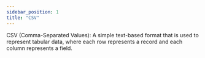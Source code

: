 ```yaml
---
sidebar_position: 1
title: "CSV"
---
```


CSV (Comma-Separated Values): A simple text-based format that is used to represent tabular data, where each row represents a record and each column represents a field.